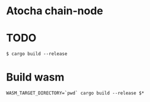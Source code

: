 # Atocha chain-node

# TODO
```
$ cargo build --release
```

# Build wasm
```
WASM_TARGET_DIRECTORY=`pwd` cargo build --release $*
```